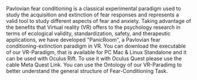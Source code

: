Pavlovian fear conditioning is a classical experimental paradigm used to study the acquisition and extinction of fear responses and represents a valid tool to study different aspects of fear and anxiety. 
Taking advantage of the benefits that Virtual reality (VR) offers to the psychology research in terms of ecological validity, standardization, safety, and therapeutic applications, we have developed "PanicRoom", a Pavlovian fear conditioning-extinction paradigm in VR. 
You can download the executable of our VR-Paradigm, that is available for PC Mac & Linux Standalone and it can be used with Oculus Rift. To use it with Oculus Quest please use the cable Meta Quest Link.
You can use the Ontology of our VR-Paradimg to better understand the general structure of Fear-Conditioning Task.
